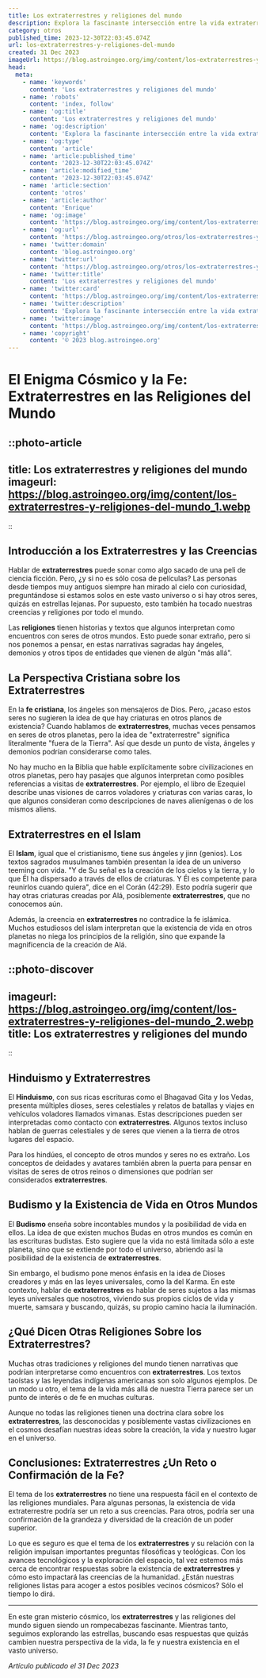 ```yaml
---
title: Los extraterrestres y religiones del mundo
description: Explora la fascinante intersección entre la vida extraterrestre y las religiones mundiales, y cómo la idea de seres de otros mundos ha influido en creencias y mitos.
category: otros
published_time: 2023-12-30T22:03:45.074Z
url: los-extraterrestres-y-religiones-del-mundo
created: 31 Dec 2023
imageUrl: https://blog.astroingeo.org/img/content/los-extraterrestres-y-religiones-del-mundo_1.webp
head:
  meta:
    - name: 'keywords'
      content: 'Los extraterrestres y religiones del mundo'
    - name: 'robots'
      content: 'index, follow'
    - name: 'og:title'
      content: 'Los extraterrestres y religiones del mundo'
    - name: 'og:description'
      content: 'Explora la fascinante intersección entre la vida extraterrestre y las religiones mundiales, y cómo la idea de seres de otros mundos ha influido en creencias y mitos.'
    - name: 'og:type'
      content: 'article'
    - name: 'article:published_time'
      content: '2023-12-30T22:03:45.074Z'
    - name: 'article:modified_time'
      content: '2023-12-30T22:03:45.074Z'
    - name: 'article:section'
      content: 'otros'
    - name: 'article:author'
      content: 'Enrique'
    - name: 'og:image'
      content: 'https://blog.astroingeo.org/img/content/los-extraterrestres-y-religiones-del-mundo_1.webp'
    - name: 'og:url'
      content: 'https://blog.astroingeo.org/otros/los-extraterrestres-y-religiones-del-mundo'
    - name: 'twitter:domain'
      content: 'blog.astroingeo.org'
    - name: 'twitter:url'
      content: 'https://blog.astroingeo.org/otros/los-extraterrestres-y-religiones-del-mundo'
    - name: 'twitter:title'
      content: 'Los extraterrestres y religiones del mundo'
    - name: 'twitter:card'
      content: 'https://blog.astroingeo.org/img/content/los-extraterrestres-y-religiones-del-mundo_1.webp'
    - name: 'twitter:description'
      content: 'Explora la fascinante intersección entre la vida extraterrestre y las religiones mundiales, y cómo la idea de seres de otros mundos ha influido en creencias y mitos.'
    - name: 'twitter:image'
      content: 'https://blog.astroingeo.org/img/content/los-extraterrestres-y-religiones-del-mundo_1.webp'
    - name: 'copyright'
      content: '© 2023 blog.astroingeo.org'
---
```

# El Enigma Cósmico y la Fe: Extraterrestres en las Religiones del Mundo

::photo-article
---
title: Los extraterrestres y religiones del mundo
imageurl: https://blog.astroingeo.org/img/content/los-extraterrestres-y-religiones-del-mundo_1.webp
---
::

## Introducción a los Extraterrestres y las Creencias

Hablar de **extraterrestres** puede sonar como algo sacado de una peli de ciencia ficción. Pero, ¿y si no es sólo cosa de películas? Las personas desde tiempos muy antiguos siempre han mirado al cielo con curiosidad, preguntándose si estamos solos en este vasto universo o si hay otros seres, quizás en estrellas lejanas. Por supuesto, esto también ha tocado nuestras creencias y religiones por todo el mundo.

Las **religiones** tienen historias y textos que algunos interpretan como encuentros con seres de otros mundos. Esto puede sonar extraño, pero si nos ponemos a pensar, en estas narrativas sagradas hay ángeles, demonios y otros tipos de entidades que vienen de algún "más allá".

## La Perspectiva Cristiana sobre los Extraterrestres

En la **fe cristiana**, los ángeles son mensajeros de Dios. Pero, ¿acaso estos seres no sugieren la idea de que hay criaturas en otros planos de existencia? Cuando hablamos de **extraterrestres**, muchas veces pensamos en seres de otros planetas, pero la idea de "extraterrestre" significa literalmente "fuera de la Tierra". Así que desde un punto de vista, ángeles y demonios podrían considerarse como tales.

No hay mucho en la Biblia que hable explícitamente sobre civilizaciones en otros planetas, pero hay pasajes que algunos interpretan como posibles referencias a visitas de **extraterrestres**. Por ejemplo, el libro de Ezequiel describe unas visiones de carros voladores y criaturas con varias caras, lo que algunos consideran como descripciones de naves alienígenas o de los mismos aliens.

## Extraterrestres en el Islam

El **Islam**, igual que el cristianismo, tiene sus ángeles y jinn (genios). Los textos sagrados musulmanes también presentan la idea de un universo teeming con vida. "Y de Su señal es la creación de los cielos y la tierra, y lo que Él ha dispersado a través de ellos de criaturas. Y Él es competente para reunirlos cuando quiera", dice en el Corán (42:29). Esto podría sugerir que hay otras criaturas creadas por Alá, posiblemente **extraterrestres**, que no conocemos aún.

Además, la creencia en **extraterrestres** no contradice la fe islámica. Muchos estudiosos del islam interpretan que la existencia de vida en otros planetas no niega los principios de la religión, sino que expande la magnificencia de la creación de Alá.


::photo-discover
---
imageurl: https://blog.astroingeo.org/img/content/los-extraterrestres-y-religiones-del-mundo_2.webp
title: Los extraterrestres y religiones del mundo
---
::

## Hinduismo y Extraterrestres

El **Hinduismo**, con sus ricas escrituras como el Bhagavad Gita y los Vedas, presenta múltiples dioses, seres celestiales y relatos de batallas y viajes en vehículos voladores llamados vimanas. Estas descripciones pueden ser interpretadas como contacto con **extraterrestres**. Algunos textos incluso hablan de guerras celestiales y de seres que vienen a la tierra de otros lugares del espacio.

Para los hindúes, el concepto de otros mundos y seres no es extraño. Los conceptos de deidades y avatares también abren la puerta para pensar en visitas de seres de otros reinos o dimensiones que podrían ser considerados **extraterrestres**.

## Budismo y la Existencia de Vida en Otros Mundos

El **Budismo** enseña sobre incontables mundos y la posibilidad de vida en ellos. La idea de que existen muchos Budas en otros mundos es común en las escrituras budistas. Esto sugiere que la vida no está limitada sólo a este planeta, sino que se extiende por todo el universo, abriendo así la posibilidad de la existencia de **extraterrestres**.

Sin embargo, el budismo pone menos énfasis en la idea de Dioses creadores y más en las leyes universales, como la del Karma. En este contexto, hablar de **extraterrestres** es hablar de seres sujetos a las mismas leyes universales que nosotros, viviendo sus propios ciclos de vida y muerte, samsara y buscando, quizás, su propio camino hacia la iluminación.

## ¿Qué Dicen Otras Religiones Sobre los Extraterrestres?

Muchas otras tradiciones y religiones del mundo tienen narrativas que podrían interpretarse como encuentros con **extraterrestres**. Los textos taoístas y las leyendas indígenas americanas son solo algunos ejemplos. De un modo u otro, el tema de la vida más allá de nuestra Tierra parece ser un punto de interés o de fe en muchas culturas.

Aunque no todas las religiones tienen una doctrina clara sobre los **extraterrestres**, las desconocidas y posiblemente vastas civilizaciones en el cosmos desafían nuestras ideas sobre la creación, la vida y nuestro lugar en el universo.

## Conclusiones: Extraterrestres ¿Un Reto o Confirmación de la Fe?

El tema de los **extraterrestres** no tiene una respuesta fácil en el contexto de las religiones mundiales. Para algunas personas, la existencia de vida extraterrestre podría ser un reto a sus creencias. Para otros, podría ser una confirmación de la grandeza y diversidad de la creación de un poder superior.

Lo que es seguro es que el tema de los **extraterrestres** y su relación con la religión impulsan importantes preguntas filosóficas y teológicas. Con los avances tecnológicos y la exploración del espacio, tal vez estemos más cerca de encontrar respuestas sobre la existencia de **extraterrestres** y cómo esto impactará las creencias de la humanidad. ¿Están nuestras religiones listas para acoger a estos posibles vecinos cósmicos? Sólo el tiempo lo dirá.

---

En este gran misterio cósmico, los **extraterrestres** y las religiones del mundo siguen siendo un rompecabezas fascinante. Mientras tanto, seguimos explorando las estrellas, buscando esas respuestas que quizás cambien nuestra perspectiva de la vida, la fe y nuestra existencia en el vasto universo.

_Artículo publicado el 31 Dec 2023_